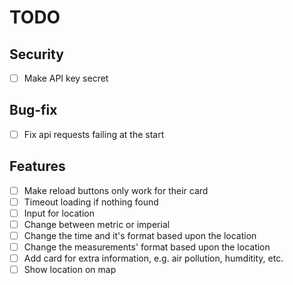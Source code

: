 # TODO

## Security

- [ ] Make API key secret

## Bug-fix

- [ ] Fix api requests failing at the start

## Features

- [ ] Make reload buttons only work for their card
- [ ] Timeout loading if nothing found
- [ ] Input for location
- [ ] Change between metric or imperial
- [ ] Change the time and it's format based upon the location
- [ ] Change the measurements' format based upon the location
- [ ] Add card for extra information, e.g. air pollution, humditity, etc.
- [ ] Show location on map

